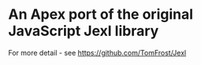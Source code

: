 # An Apex port of the original JavaScript Jexl library

For more detail - see https://github.com/TomFrost/Jexl
